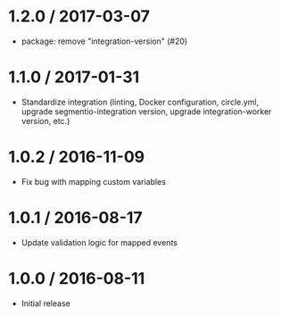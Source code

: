 
1.2.0 / 2017-03-07
==================

  * package: remove "integration-version" (#20)

1.1.0 / 2017-01-31
==================

  * Standardize integration (linting, Docker configuration, circle.yml, upgrade
segmentio-integration version, upgrade integration-worker version, etc.)


1.0.2 / 2016-11-09
==================

  * Fix bug with mapping custom variables

1.0.1 / 2016-08-17
==================

  * Update validation logic for mapped events

1.0.0 / 2016-08-11
==================

  * Initial release
